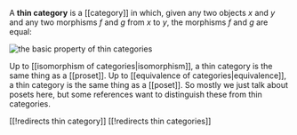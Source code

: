 
A __thin category__ is a [[category]] in which, given any two objects $x$ and $y$ and any two morphisms $f$ and $g$ from $x$ to $y$, the morphisms $f$ and $g$ are equal:

![the basic property of thin categories](http://ncatlab.org/nlab/files/thincat.png)

Up to [[isomorphism of categories|isomorphism]], a thin category is the same thing as a [[proset]].  Up to [[equivalence of categories|equivalence]], a thin category is the same thing as a [[poset]].  So mostly we just talk about posets here, but some references want to distinguish these from thin categories.


[[!redirects thin category]]
[[!redirects thin categories]]

